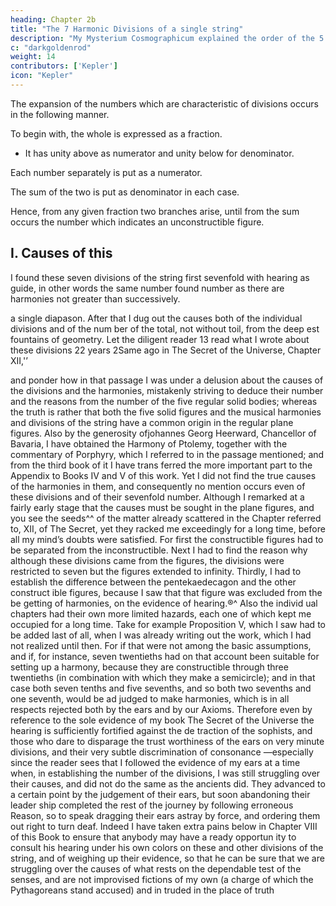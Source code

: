 ```yaml
---
heading: Chapter 2b
title: "The 7 Harmonic Divisions of a single string"
description: "My Mysterium Cosmographicum explained the order of the 5 solids in the world"
c: "darkgoldenrod"
weight: 14
contributors: ['Kepler']
icon: "Kepler"
---
```




<!-- II. -->

The expansion of the numbers which are characteristic of divisions occurs in the following manner. 

To begin with, the whole is expressed as a fraction.
- It has unity above as numerator and unity below for denominator.

Each number separately is put as a numerator.

The sum of the two is put as denominator in each case.

Hence, from any given fraction two branches arise, until from the sum occurs the number which indicates an unconstructible figure. 

## I. Causes of this

I found these seven divisions of the string first sevenfold with hearing as guide, in other words the same number found
number as there are harmonies not greater than successively.

a single diapason. After that I dug out the causes
both of the individual divisions and of the num­
ber of the total, not without toil, from the deep­
est fountains of geometry. Let the diligent reader
13
read what I wrote about these divisions 22 years
2Same
ago in The Secret of the Universe, Chapter XII,'’

and ponder how in that passage I was under a delusion about the causes
of the divisions and the harmonies, mistakenly striving to deduce their
number and the reasons from the number of the five regular solid
bodies; whereas the truth is rather that both the five solid figures and
the musical harmonies and divisions of the string have a common
origin in the regular plane figures. Also by the generosity ofjohannes
Georg Heerward, Chancellor of Bavaria, I have obtained the Harmony
of Ptolemy, together with the commentary of Porphyry, which I referred
to in the passage mentioned; and from the third book of it I have trans­
ferred the more important part to the Appendix to Books IV and V
of this work. Yet I did not find the true causes of the harmonies in
them, and consequently no mention occurs even of these divisions
and of their sevenfold number.
Although I remarked at a fairly early stage that the causes must
be sought in the plane figures, and you see the seeds^^ of the matter
already scattered in the Chapter referred to, XII, of The Secret, yet they
racked me exceedingly for a long time, before all my mind’s doubts
were satisfied. For first the constructible figures had to be separated
from the inconstructible. Next I had to find the reason why although
these divisions came from the figures, the divisions were restricted
to seven but the figures extended to infinity. Thirdly, I had to establish
the difference between the pentekaedecagon and the other construct­
ible figures, because I saw that that figure was excluded from the be­
getting of harmonies, on the evidence of hearing.®^ Also the individ­
ual chapters had their own more limited hazards, each one of which
kept me occupied for a long time. Take for example Proposition V,
which I saw had to be added last of all, when I was already writing
out the work, which I had not realized until then. For if that were not
among the basic assumptions, and if, for instance, seven twentieths
had on that account been suitable for setting up a harmony, because
they are constructible through three twentieths (in combination with
which they make a semicircle); and in that case both seven tenths and
five sevenths, and so both two sevenths and one seventh, would be ad­
judged to make harmonies, which is in all respects rejected both by
the ears and by our Axioms.
Therefore even by reference to the sole evidence of my book The
Secret of the Universe the hearing is sufficiently fortified against the de­
traction of the sophists, and those who dare to disparage the trust­
worthiness of the ears on very minute divisions, and their very subtle
discrimination of consonance —especially since the reader sees that I followed the evidence of my ears at a time when, in establishing the
number of the divisions, I was still struggling over their causes, and
did not do the same as the ancients did. They advanced to a certain
point by the judgement of their ears, but soon abandoning their leader­
ship completed the rest of the journey by following erroneous Reason,
so to speak dragging their ears astray by force, and ordering them out­
right to turn deaf. Indeed I have taken extra pains below in Chapter
VIII of this Book to ensure that anybody may have a ready opportun
ity to consult his hearing under his own colors on these and other
divisions of the string, and of weighing up their evidence, so that he
can be sure that we are struggling over the causes of what rests on
the dependable test of the senses, and are not improvised fictions of
my own (a charge of which the Pythagoreans stand accused) and in­
truded in the place of truth 